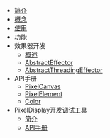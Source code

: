 <!-- docs/_sidebar.md -->

* [简介](README.md)
* [概念](concept.md)
* [使用](usage.md)
* [功能](function.md)
* 效果器开发
  * [概述](develop_effector/README.md)
  * [AbstractEffector](develop_effector/use_abstract_effector.md)
  * [AbstractThreadingEffector](develop_effector/use_abstract_threading.md)
* API手册
  * [PixelCanvas](APIs/PixelCanvas_api.md)
  * [PixelElement](APIs/PixelElement_api.md)
  * [Color](APIs/Color_api.md)
* PixelDisplay开发调试工具
    * [简介](PixelDisplay/README.md)
    * [API手册](PixelDisplay/api.md)